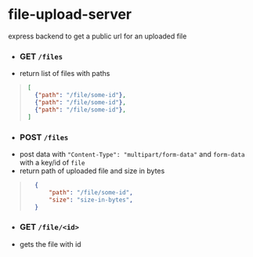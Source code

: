 # file-upload-server                                                                                          
express backend to get a public url for an uploaded file
                                                                     
* ### GET `/files`       
* return list of files with paths
> ```json 
> [	
>   {"path": "/file/some-id"},
>   {"path": "/file/some-id"},
>   {"path": "/file/some-id"},  
> ]
> ```

* ### POST `/files`       
* post data with `"Content-Type": "multipart/form-data"` and `form-data` with a key/id of `file`
* return path of uploaded file and size in bytes
> ```json 
>   {
>   	"path": "/file/some-id",
>   	"size": "size-in-bytes",
>   }  
> ```                     

* ### GET `/file/<id>`       
* gets the file with id
